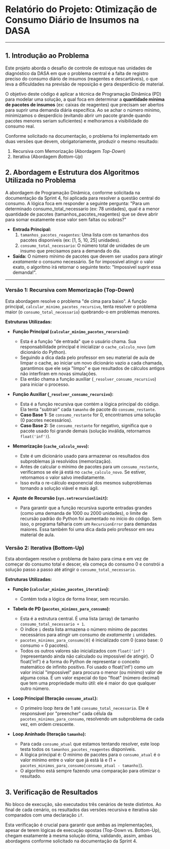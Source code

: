 # Relatório do Projeto: Otimização de Consumo Diário de Insumos na DASA
---

## 1. Introdução ao Problema

Este projeto aborda o desafio de controle de estoque nas unidades de diagnóstico da DASA em que o problema central é a falta de registro preciso do consumo diário de insumos (reagentes e descartáveis), o que leva a dificuldades na previsão de reposição e gera desperdício de material.

O objetivo deste código é aplicar a técnica de Programação Dinâmica (PD) para modelar uma solução, a qual foca em determinar a **quantidade mínima de pacotes de insumos** (ex: caixas de reagentes) que precisam ser abertos para suprir uma demanda diária específica. Ao se achar o número mínimo, minimizamos o desperdício (evitando abrir um pacote grande quando pacotes menores seriam suficientes) e melhoramos a visibilidade do consumo real.

Conforme solicitado na documentação, o problema foi implementado em duas versões que devem, obrigatoriamente, produzir o mesmo resultado:
1.  Recursiva com Memorização (Abordagem *Top-Down*)
2.  Iterativa (Abordagem *Bottom-Up*)

## 2. Abordagem e Estrutura dos Algoritmos Utilizada no Problema

A abordagem de Programação Dinâmica, conforme solicitada na documentação da Sprint 4, foi aplicada para resolver a questão central do consumo. A lógica foca em responder a seguinte pergunta: "Para um determinado consumo_total_necessario (ex: 78 unidades), qual é a menor quantidade de pacotes (tamanhos_pacotes_reagentes) que se deve abrir para somar exatamente esse valor sem faltas ou sobras?"

* **Entrada Principal:**
    1.  `tamanhos_pacotes_reagentes`: Uma lista com os tamanhos dos pacotes disponíveis (ex: [1, 5, 10, 25] unidades).
    2.  `consumo_total_necessario`: O número total de unidades de um insumo que precisamos para a demanda do dia.
* **Saída:** O número mínimo de pacotes que devem ser usados para atingir *exatamente* o consumo necessário. Se for impossível atingir o valor exato, o algoritmo irá retornar o seguinte texto: "Impossivel suprir essa demanda!".

---

### Versão 1: Recursiva com Memorização (Top-Down)

Esta abordagem resolve o problema "de cima para baixo". A função principal, `calcular_minimo_pacotes_recursivo`, tenta resolver o problema maior (o `consumo_total_necessario`) quebrando-o em problemas menores.

**Estruturas Utilizadas:**

* **Função Principal (`calcular_minimo_pacotes_recursivo`):**
    * Esta é a função "de entrada" que o usuário chama. Sua responsabilidade principal é inicializar o `cache_calculo_novo` (um dicionário do Python).
    * Seguindo a dica dada pelo professor em seu material de aula de limpar o cache, ao iniciar um novo dicionário vazio a cada chamada, garantimos que ele seja "limpo" e que resultados de cálculos antigos não interfiram em novas simulações.
    * Ela então chama a função auxiliar (`_resolver_consumo_recursivo`) para iniciar o processo.

* **Função Auxiliar (`_resolver_consumo_recursivo`):**
    * Esta é a função recursiva que contém a lógica principal do código. Ela tenta "subtrair" cada `tamanho` de pacote do `consumo_restante`.
    * **Caso Base 1:** Se `consumo_restante` for 0, encontramos uma solução (0 pacotes necessários).
    * **Caso Base 2:** Se `consumo_restante` for negativo, significa que o pacote usado foi grande demais (solução inválida, retornamos `float('inf')`).

* **Memorização (`cache_calculo_novo`):**
    * Este é um dicionário usado para armazenar os resultados dos subproblemas já resolvidos (memorização).
    * Antes de calcular o mínimo de pacotes para um `consumo_restante`, verificamos se ele já está no `cache_calculo_novo`. Se estiver, retornamos o valor salvo imediatamente.
    * Isso evita o re-cálculo exponencial dos mesmos subproblemas tornando a solução viável e mais ágil. 

* **Ajuste de Recursão (`sys.setrecursionlimit`):**
    * Para garantir que a função recursiva suporte entradas grandes (como uma demanda de 1000 ou 2000 unidades), o limite de recursão padrão do Python foi aumentado no início do código. Sem isso, o programa falharia com um `RecursionError` para demandas maiores. Essa também foi uma dica dada pelo professor em seu material de aula. 

### Versão 2: Iterativa (Bottom-Up)

Esta abordagem resolve o problema de baixo para cima e em vez de começar do consumo total e descer, ela começa do consumo 0 e constrói a solução passo a passo até atingir o `consumo_total_necessario`.

**Estruturas Utilizadas:**

* **Função (`calcular_minimo_pacotes_iterativo`):**
    * Contém toda a lógica de forma linear, sem recursão.

* **Tabela de PD (`pacotes_minimos_para_consumo`):**
    * Esta é a estrutura central. É uma lista (array) de tamanho `consumo_total_necessario + 1`.
    * O índice `i` desta lista armazena o número mínimo de pacotes necessários para atingir um consumo de *exatamente* `i` unidades.
    * `pacotes_minimos_para_consumo[0]` é inicializado com 0 (caso base: 0 consumo = 0 pacotes).
    * Todos os outros valores são inicializados com `float('inf')` (representando ainda não calculado ou impossível de atingir). O float('inf') é a forma do Python de representar o conceito matemático de infinito positivo. Foi usado o float('inf') como um valor inicial "impossível" para procura o menor (ou mínimo) valor de alguma coisa. É um valor especial do tipo "float" (número decimal) que tem uma propriedade muito útil: ele é maior do que qualquer outro número.

* **Loop Principal (Iteração `consumo_atual`):**
    * O primeiro loop itera de 1 até `consumo_total_necessario`. Ele é responsável por "preencher" cada célula da `pacotes_minimos_para_consumo`, resolvendo um subproblema de cada vez, em ordem crescente.

* **Loop Aninhado (Iteração `tamanho`):**
    * Para cada `consumo_atual` que estamos tentando resolver, este loop testa todos os `tamanhos_pacotes_reagentes` disponíveis.
    * A lógica principal é: O mínimo de pacotes para o `consumo_atual` é o valor mínimo entre o valor que já está lá e (1 + `pacotes_minimos_para_consumo[consumo_atual - tamanho]`).
    * O algoritmo está sempre fazendo uma comparação para otimizar o resultado.

## 3. Verificação de Resultados

No bloco de execução, são executados três cenários de teste distintos. Ao final de cada cenário, os resultados das versões recursiva e iterativa são comparados com uma declaração `if`.

Esta verificação é crucial para garantir que ambas as implementações, apesar de terem lógicas de execução opostas (Top-Down vs. Bottom-Up), chegam exatamente à mesma solução ótima, validando, assim, ambas abordagens conforme solicitado na documentação da Sprint 4. 